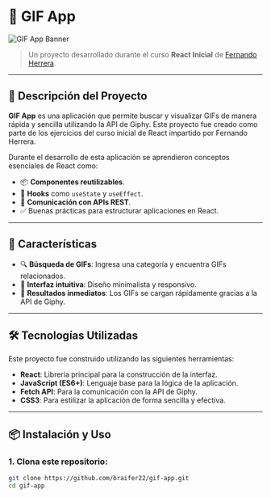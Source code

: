 # 🎥 GIF App

![GIF App Banner](![image](https://camo.githubusercontent.com/685fc49f5cbe7399ae90e2b9cb13ae116a2356039ca0ab6db9a4f7cba88a6936/68747470733a2f2f7669612e706c616365686f6c6465722e636f6d2f383030783230303f746578743d4749462b417070)) <!-- Puedes reemplazar con una imagen relevante -->


> Un proyecto desarrollado durante el curso **React Inicial** de [Fernando Herrera](https://cursos.devtalles.com/courses/react-cero-experto).

---

## 📖 Descripción del Proyecto

**GIF App** es una aplicación que permite buscar y visualizar GIFs de manera rápida y sencilla utilizando la API de Giphy. Este proyecto fue creado como parte de los ejercicios del curso inicial de React impartido por Fernando Herrera. 

Durante el desarrollo de esta aplicación se aprendieron conceptos esenciales de React como:

- 📦 **Componentes reutilizables**.
- 🔄 **Hooks** como `useState` y `useEffect`.
- 🎯 **Comunicación con APIs REST**.
- ✅ Buenas prácticas para estructurar aplicaciones en React.

---

## 🚀 Características

- 🔍 **Búsqueda de GIFs**: Ingresa una categoría y encuentra GIFs relacionados.
- 🌟 **Interfaz intuitiva**: Diseño minimalista y responsivo.
- 💾 **Resultados inmediatos**: Los GIFs se cargan rápidamente gracias a la API de Giphy.

---

## 🛠️ Tecnologías Utilizadas

Este proyecto fue construido utilizando las siguientes herramientas:

- **React**: Librería principal para la construcción de la interfaz.
- **JavaScript (ES6+)**: Lenguaje base para la lógica de la aplicación.
- **Fetch API**: Para la comunicación con la API de Giphy.
- **CSS3**: Para estilizar la aplicación de forma sencilla y efectiva.

---

## 📦 Instalación y Uso

### 1. Clona este repositorio:
```bash
git clone https://github.com/braifer22/gif-app.git
cd gif-app

